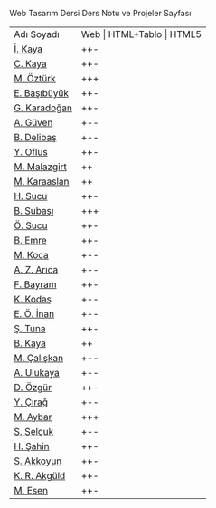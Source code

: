 Web Tasarım Dersi Ders Notu ve Projeler Sayfası
<table>
<tr><td>Adı Soyadı   </td> <td>Web | HTML+Tablo | HTML5</td></tr>
<tr><td><a href=https://ibrahim4913.wordpress.com>İ. Kaya</a></td><td>++-</td></tr>
<tr><td><a href=https://cihankayablog.wordpress.com>C. Kaya</a></td><td>++-</td></tr>
<tr><td><a href=https://muslum63.wordpress.com>M. Öztürk</a></td><td>+++</td></tr>
<tr><td><a href=https://emine44.wordpress.com>E. Başıbüyük</a></td><td>++-</td></tr>
<tr><td><a href=https://gokhankaradogan.wordpress.com>G. Karadoğan</a></td><td>++-</td></tr>
<tr><td><a href=https://guvenayakkabiblog.wordpress.com>A. Güven</a></td><td>+--</td></tr>
<tr><td><a href=https://burak1344.wordpress.com>B. Delibaş</a></td><td>+--</td></tr>
<tr><td><a href=https://httpegitim.wordpress.com>Y. Oflus</a></td><td>++-</td></tr>
<tr><td><a href=https://mahsummalazgirt.wordpress.com>M. Malazgirt</a></td><td>++</td></tr>
<tr><td><a href=https://karaaslanim.wordpress.com>M. Karaaslan</a></td><td>++</td></tr>
<tr><td><a href=https://itechnotrain.wordpress.com>H. Sucu</a></td><td>++-</td></tr>
<tr><td><a href=https://boteogretmeni.wordpress.com>B. Subaşı</a></td><td>+++</td></tr>
<tr><td><a href=https://technoeduweb.wordpress.com/blog>Ö. Sucu</a></td><td>++-</td></tr>
<tr><td><a href=https://bilisimtakip.wordpress.com>B. Emre</a></td><td>++-</td></tr>
<tr><td><a href=https://mehmetalikoca.wordpress.com>M. Koca</a></td><td>+--</td></tr>
<tr><td><a href=https://7eylul2017.wordpress.com>A. Z. Arıca</a></td><td>+--</td></tr>
<tr><td><a href=https://kayisifidanim.wordpress.com>F. Bayram</a></td><td>++-</td></tr>
<tr><td><a href=https://kako1245.wordpress.com>K. Kodaş</a></td><td>+--</td></tr>
<tr><td><a href=https://emiromerinan.wordpress.com>E. Ö. İnan</a></td><td>+--</td></tr>
<tr><td><a href=https://fotografcilik377.wordpress.com>Ş. Tuna</a></td><td>++-</td></tr>
<tr><td><a href=https://gazisehir.wordpress.com>B. Kaya</a></td><td>++</td></tr>
<tr><td><a href=https://malatya104.wordpress.com>M. Çalışkan</a></td><td>+--</td></tr>
<tr><td><a href=https://gezi3312.wordpress.com>A. Ulukaya</a></td><td>+--</td></tr>
<tr><td><a href=https://doganozgur.wordpress.com>D. Özgür</a></td><td>++-</td></tr>
<tr><td><a href=https://yunuscirag.wordpress.com>Y. Çırağ</a></td><td>+--</td></tr>
<tr><td><a href=https://kpssrehbericom.wordpress.com>M. Aybar</a></td><td>+++</td></tr>
<tr><td><a href=https://selcukseymaa.wordpress.com>S. Selçuk</a></td><td>+--</td></tr>
<tr><td><a href=https://handan33.wordpress.com>H. Şahin</a></td><td>++-</td></tr>
<tr><td><a href=https://lezzetinyolu49.wordpress.com>S. Akkoyun</a></td><td>++-</td></tr>
<tr><td><a href=https://kamerrabia.kayisiyazilim.com>K. R. Akgüld</a></td><td>++-</td></tr>
<tr><td><a href=http://bilisimkaynaklarim.blogspot.com.tr>M. Esen</a></td><td>++-</td></tr>
</table>


